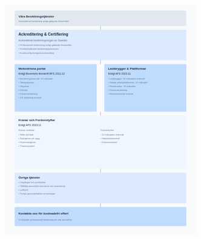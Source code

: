 <svg xmlns="http://www.w3.org/2000/svg" viewBox="0 0 1000 1200">
<!-- Bakgrund -->
<rect width="1000" height="1200" fill="#f8fafc"/>
<!-- Header -->
<rect x="50" y="30" width="900" height="80" rx="5" fill="#e2e8f0"/>
<text x="70" y="65" font-family="Arial" font-size="16" font-weight="bold" fill="#1e293b">Våra Besiktningstjänster</text>
<text x="70" y="90" font-family="Arial" font-size="12" fill="#64748b">Ackrediterad besiktning enligt gällande föreskrifter</text>
<!-- Ackreditering -->
<rect x="50" y="130" width="900" height="160" rx="5" fill="#dbeafe"/>
<text x="70" y="160" font-family="Arial" font-size="20" font-weight="bold" fill="#1e293b">Ackreditering &amp; Certifiering</text>
<text x="70" y="190" font-family="Arial" font-size="14" fill="#64748b">Ackrediterat besiktningsorgan av Swedac</text>
<text x="70" y="215" font-family="Arial" font-size="12" fill="#64748b">• Professionell bedömning enligt gällande föreskrifter</text>
<text x="70" y="235" font-family="Arial" font-size="12" fill="#64748b">• Kvalitetssäkrade besiktningsprocesser</text>
<text x="70" y="255" font-family="Arial" font-size="12" fill="#64748b">• Kontinuerlig kompetensutveckling</text>
<!-- Motordrivna portar -->
<rect x="50" y="310" width="430" height="250" rx="5" fill="#bfdbfe"/>
<text x="70" y="340" font-family="Arial" font-size="16" font-weight="bold" fill="#1e293b">Motordrivna portar</text>
<text x="70" y="365" font-family="Arial" font-size="14" fill="#1e293b">Enligt Boverkets föreskrift BFS 2011:12</text>
<text x="70" y="390" font-family="Arial" font-size="12" fill="#64748b">• Besiktningsintervall: 24 månader</text>
<text x="70" y="410" font-family="Arial" font-size="12" fill="#64748b">• Takskjutportar</text>
<text x="70" y="430" font-family="Arial" font-size="12" fill="#64748b">• Vikportar</text>
<text x="70" y="450" font-family="Arial" font-size="12" fill="#64748b">• Grindar</text>
<text x="70" y="470" font-family="Arial" font-size="12" fill="#64748b">• Första besiktning</text>
<text x="70" y="490" font-family="Arial" font-size="12" fill="#64748b">• CE-märkning kontroll</text>
<!-- Lyftanordningar -->
<rect x="520" y="310" width="430" height="250" rx="5" fill="#bfdbfe"/>
<text x="540" y="340" font-family="Arial" font-size="16" font-weight="bold" fill="#1e293b">Lastbryggor &amp; Plattformar</text>
<text x="540" y="365" font-family="Arial" font-size="14" fill="#1e293b">Enligt AFS 2023:11</text>
<text x="540" y="390" font-family="Arial" font-size="12" fill="#64748b">• Lastbryggor: 24 månaders intervall</text>
<text x="540" y="410" font-family="Arial" font-size="12" fill="#64748b">• Mobila arbetsplattformar: 12 månader</text>
<text x="540" y="430" font-family="Arial" font-size="12" fill="#64748b">• Plocktruckar: 12 månader</text>
<text x="540" y="450" font-family="Arial" font-size="12" fill="#64748b">• Första besiktning</text>
<text x="540" y="470" font-family="Arial" font-size="12" fill="#64748b">• Återkommande kontroll</text>
<!-- Kranar och Fordonslyftar -->
<rect x="50" y="580" width="900" height="280" rx="5" fill="#eff6ff"/>
<text x="70" y="610" font-family="Arial" font-size="16" font-weight="bold" fill="#1e293b">Kranar och Fordonslyftar</text>
<text x="70" y="635" font-family="Arial" font-size="14" fill="#1e293b">Enligt AFS 2023:11</text>
<text x="70" y="660" font-family="Arial" font-size="12" fill="#64748b">Kranar omfattar:</text>
<text x="70" y="685" font-family="Arial" font-size="12" fill="#64748b">• Telfer på balk</text>
<text x="70" y="705" font-family="Arial" font-size="12" fill="#64748b">• Svängkran på vägg</text>
<text x="70" y="725" font-family="Arial" font-size="12" fill="#64748b">• Pelarsvängkran</text>
<text x="70" y="745" font-family="Arial" font-size="12" fill="#64748b">• Traverssystem</text>
<text x="500" y="660" font-family="Arial" font-size="12" fill="#64748b">Fordonslyftar:</text>
<text x="500" y="685" font-family="Arial" font-size="12" fill="#64748b">• 12 månaders intervall</text>
<text x="500" y="705" font-family="Arial" font-size="12" fill="#64748b">• Säkerhetskontroll</text>
<text x="500" y="725" font-family="Arial" font-size="12" fill="#64748b">• Dokumentation</text>
<!-- Övriga tjänster -->
<rect x="50" y="880" width="900" height="160" rx="5" fill="#dbeafe"/>
<text x="70" y="910" font-family="Arial" font-size="16" font-weight="bold" fill="#1e293b">Övriga tjänster</text>
<text x="70" y="935" font-family="Arial" font-size="12" fill="#64748b">• Lingångar och punktlyftar</text>
<text x="70" y="955" font-family="Arial" font-size="12" fill="#64748b">• Tillfälligt personlyft med truck och arbetskorg</text>
<text x="70" y="975" font-family="Arial" font-size="12" fill="#64748b">• Lyftbord</text>
<text x="70" y="995" font-family="Arial" font-size="12" fill="#64748b">• Övriga personlyftande anordningar</text>
<!-- CTA -->
<rect x="50" y="1060" width="900" height="100" rx="5" fill="#bfdbfe"/>
<text x="70" y="1100" font-family="Arial" font-size="16" font-weight="bold" fill="#1e293b">Kontakta oss för kostnadsfri offert</text>
<text x="70" y="1130" font-family="Arial" font-size="12" fill="#64748b">Vi erbjuder professionell besiktning för alla era behov</text>
<!-- Connecting Lines -->
<line x1="500" y1="110" x2="500" y2="130" stroke="#94a3b8" stroke-width="2"/>
<line x1="500" y1="290" x2="500" y2="310" stroke="#94a3b8" stroke-width="2"/>
<line x1="500" y1="560" x2="500" y2="580" stroke="#94a3b8" stroke-width="2"/>
<line x1="500" y1="860" x2="500" y2="880" stroke="#94a3b8" stroke-width="2"/>
<line x1="500" y1="1040" x2="500" y2="1060" stroke="#94a3b8" stroke-width="2"/>
</svg>